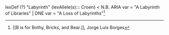 
lexDef (?) "Labyrinth" {lexAllele(s)::: Croen} < N.B. ARIA var = "A Labyrinth of Libraries" | DNE var = "A Loss of Labyrinths"[^LabyrinthCroen]

[^LabyrinthCroen]: [[B is for Bothy, Bricks, and Bear.]], Jorge Luis Borges
